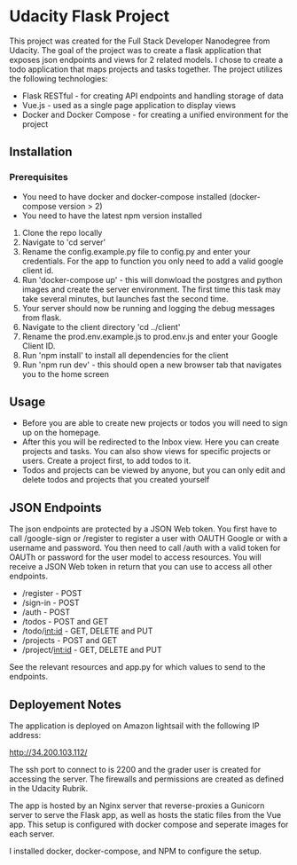 # Udacity Flask Project

This project was created for the Full Stack Developer Nanodegree from Udacity. The goal of the project was to create a flask application that exposes json endpoints and views for 2 related models. I chose to create a todo application that maps projects and tasks together. The project utilizes the following technologies:
- Flask RESTful - for creating API endpoints and handling storage of data
- Vue.js - used as a single page application to display views
- Docker and Docker Compose - for creating a unified environment for the project

## Installation

### Prerequisites
- You need to have docker and docker-compose installed (docker-compose version > 2)
- You need to have the latest npm version installed

1. Clone the repo locally
2. Navigate to 'cd server'
3. Rename the config.example.py file to config.py and enter your credentials. For the app to function you only need to add a valid google client id.
4. Run 'docker-compose up' - this will donwload the postgres and python images and create the server environment. The first time this task may take several minutes, but launches fast the second time.
5. Your server should now be running and logging the debug messages from flask.
6. Navigate to the client directory 'cd ../client'
7. Rename the prod.env.example.js to prod.env.js and enter your Google Client ID.
7. Run 'npm install' to install all dependencies for the client
8. Run 'npm run dev' - this should open a new browser tab that navigates you to the home screen

## Usage

- Before you are able to create new projects or todos you will need to sign up on the homepage.
- After this you will be redirected to the Inbox view. Here you can create projects and tasks. You can also show views for specific projects or users. Create a project first, to add todos to it.
- Todos and projects can be viewed by anyone, but you can only edit and delete todos and projects that you created yourself

## JSON Endpoints
The json endpoints are protected by a JSON Web token. You first have to call /google-sign or /register to register a user with OAUTH Google or with a username and password. You then need to call /auth with a valid token for OAUTh or password for the user model to access resources. You will receive a JSON Web token in return that you can use to access all other endpoints.

* /register - POST
* /sign-in - POST
* /auth - POST
* /todos - POST and GET
* /todo/<int:id> - GET, DELETE and PUT
* /projects - POST and GET
* /project/<int:id> - GET, DELETE and PUT

See the relevant resources and app.py for which values to send to the endpoints.

## Deployement Notes

The application is deployed on Amazon lightsail with the following IP address:

http://34.200.103.112/

The ssh port to connect to is 2200 and the grader user is created for accessing the server. The firewalls and permissions are created as defined in the Udacity Rubrik.

The app is hosted by an Nginx server that reverse-proxies a Gunicorn server to serve the Flask app, as well as hosts the static files from the Vue app. This setup is configured with docker compose and seperate images for each server.

I installed docker, docker-compose, and NPM to configure the setup.
